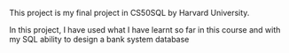 This project is my final project in CS50SQL by Harvard University.

In this project, I have used what I have learnt so far in this course and with my SQL ability to design a bank system database
